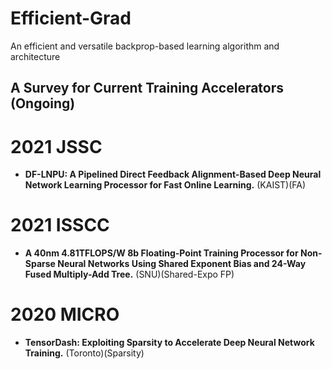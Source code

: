 # Efficient-Grad
An efficient and versatile backprop-based learning algorithm and architecture

## A Survey for Current Training Accelerators (Ongoing)

# 2021 JSSC
- **DF-LNPU: A Pipelined Direct Feedback Alignment-Based Deep Neural Network Learning Processor for Fast Online Learning.** (KAIST)(FA)

# 2021 ISSCC
- **A 40nm 4.81TFLOPS/W 8b Floating-Point Training Processor for Non-Sparse Neural Networks Using Shared Exponent Bias and 24-Way Fused Multiply-Add Tree.** (SNU)(Shared-Expo FP)

# 2020 MICRO
- **TensorDash: Exploiting Sparsity to Accelerate Deep Neural Network Training.** (Toronto)(Sparsity)
